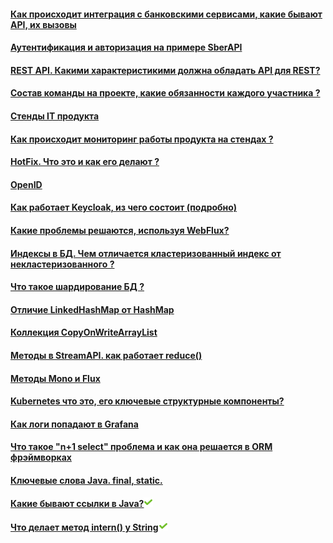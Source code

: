 
#### [Как происходит интеграция с банковскими сервисами, какие бывают API, их вызовы](https://developers.sber.ru/docs/ru/sber-api/specifications/overview)

#### [Аутентификация и авторизация на примере SberAPI](https://developers.sber.ru/docs/ru/sber-api/specifications/oauth)

#### [REST API. Какими характеристикими должна обладать API для REST?]()

#### [Состав команды на проекте, какие обязанности каждого участника ?](..//answer/project.md)

#### [Стенды IT продукта](../answer/gitflow.md#stands-it-product)

#### [Как происходит мониторинг работы продукта на стендах ?](../answer/gitflow.md#настройка-инструментов-мониторинга)

#### [HotFix. Что это и как его делают ?](../answer/gitflow.md#hotfix)

#### [OpenID ](https://habr.com/ru/companies/nixys/articles/566910/)

#### [Как работает Keycloak, из чего состоит (подробно)]()

#### [Какие проблемы решаются, используя WebFlux?]()

#### [Индексы в БД. Чем отличается кластеризованный индекс от некластеризованного ?]()

#### [Что такое шардирование БД ?]()

#### [Отличие LinkedHashMap от HashMap]()

#### [Коллекция CopyOnWriteArrayList](https://www.codejava.net/java-core/concurrency/java-concurrent-collection-copyonwritearraylist-examples)

#### [Методы в StreamAPI. как работает reduce()]()

#### [Методы Mono и Flux]()

#### [Kubernetes что это, его ключевые структурные компоненты?](..//answer/kubernetes.md)

#### [Как логи попадают в Grafana](../answer/gitflow.md#grafana)

#### [Что такое "n+1 select" проблема и как она решается в ORM фрэймворках]()

#### [Ключевые слова Java. final, static.]()

#### [Какие бывают ссылки в Java?](..//answer/reference.md)![](./done.png)

#### [Что делает метод intern() у String](..//answer/string.md#method-intern)![](./done.png)

#### []()